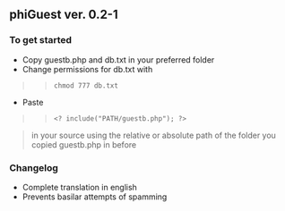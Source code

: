 ## phiGuest ver. 0.2-1 ##

### To get started ###
  * Copy guestb.php and db.txt in your preferred folder
  * Change permissions for db.txt with
> > `chmod 777 db.txt`
  * Paste
> > `<? include("PATH/guestb.php"); ?>`

> in your source using the relative or absolute path of the folder you copied guestb.php in before

### Changelog ###
  * Complete translation in english
  * Prevents basilar attempts of spamming